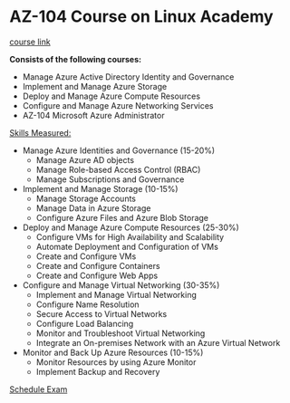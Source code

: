 # AZ-104 Course on Linux Academy

[course link](https://linuxacademy.com)

**Consists of the following courses:**  
* Manage Azure Active Directory Identity and Governance
* Implement and Manage Azure Storage
* Deploy and Manage Azure Compute Resources
* Configure and Manage Azure Networking Services
* AZ-104 Microsoft Azure Administrator

[Skills Measured:](https://query.prod.cms.rt.microsoft.com/cms/api/am/binary/RE4pCWy)

* Manage Azure Identities and Governance (15-20%)
  * Manage Azure AD objects
  * Manage Role-based Access Control (RBAC)
  * Manage Subscriptions and Governance
* Implement and Manage Storage (10-15%)
  * Manage Storage Accounts
  * Manage Data in Azure Storage
  * Configure Azure Files and Azure Blob Storage
* Deploy and Manage Azure Compute Resources (25-30%)
  * Configure VMs for High Availability and Scalability
  * Automate Deployment and Configuration of VMs
  * Create and Configure VMs
  * Create and Configure Containers
  * Create and Configure Web Apps
* Configure and Manage Virtual Networking (30-35%)
  * Implement and Manage Virtual Networking
  * Configure Name Resolution
  * Secure Access to Virtual Networks
  * Configure Load Balancing
  * Monitor and Troubleshoot Virtual Networking
  * Integrate an On-premises Network with an Azure Virtual Network
* Monitor and Back Up Azure Resources (10-15%)
  * Monitor Resources by using Azure Monitor
  * Implement Backup and Recovery


[Schedule Exam](https://docs.microsoft.com/en-us/learn/certifications/exams/az-104)
